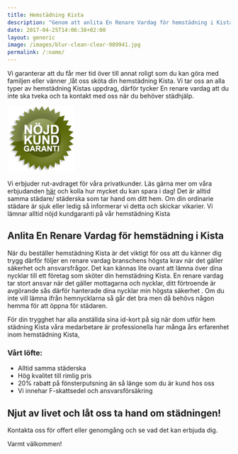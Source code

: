 ```yaml
---
title: Hemstädning Kista
description: "Genom att anlita En Renare Vardag för hemstädning i Kista får du  hög kvalitet och ett trevligt bemötande."
date: 2017-04-25T14:06:38+02:00
layout: generic
image: /images/blur-clean-clear-989941.jpg
permalink: /:name/
---
```

Vi garanterar att du får mer tid över till annat roligt som du kan göra med familjen eller vänner ,låt oss sköta din hemstädning Kista. Vi tar oss an alla typer av hemstädning Kistas uppdrag, därför tycker En renare vardag att du inte ska tveka och ta kontakt med oss när du behöver städhjälp.

[![alt text](/images/ikon/nojdkund.png "Nöjd Kund Garanti")](https://enrenarevardag.se/pris/)  

Vi erbjuder rut-avdraget för våra privatkunder. Läs gärna mer om våra erbjudanden [här](https://enrenarevardag.se/erbjudanden/) och kolla hur mycket du kan spara i dag! Det är alltid samma städare/ städerska som tar hand om ditt hem. Om din ordinarie städare är sjuk eller ledig så informerar vi detta och skickar vikarier. Vi lämnar alltid nöjd kundgaranti på vår hemstädning Kista

## Anlita En Renare Vardag för hemstädning i Kista

När du beställer hemstädning Kista är det viktigt för oss att du känner dig trygg därför följer en renare vardag branschens högsta krav när det gäller säkerhet och ansvarsfrågor. Det kan kännas lite ovant att lämna över dina nycklar till ett företag som sköter din hemstädning Kista. En renare vardag tar stort ansvar när det gäller mottagarna och nycklar, ditt förtroende är avgörande sås därför hanterade dina nycklar min högsta säkerhet . Om du inte vill lämna ifrån hemnycklarna så går det bra men då behövs någon hemma för att öppna för städaren.

För din trygghet har alla anställda sina id-kort på sig när dom utför hem städning Kista våra medarbetare är professionella har många års erfarenhet inom hemstädning Kista,

### Vårt löfte:

- Alltid samma städerska
- Hög kvalitet till rimlig pris
- 20% rabatt på fönsterputsning än så länge som du är kund hos oss
- Vi innehar F-skattsedel och ansvarsförsäkring

## Njut av livet och låt oss ta hand om städningen!

Kontakta oss för offert eller genomgång och se vad det kan erbjuda dig.

Varmt välkommen!